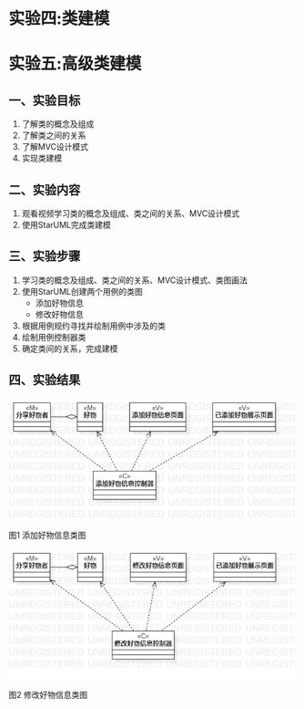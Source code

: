 # 实验四:类建模
# 实验五:高级类建模

## 一、实验目标

1. 了解类的概念及组成
2. 了解类之间的关系
3. 了解MVC设计模式
4. 实现类建模

## 二、实验内容

1. 观看视频学习类的概念及组成、类之间的关系、MVC设计模式
2. 使用StarUML完成类建模

## 三、实验步骤

1. 学习类的概念及组成、类之间的关系、MVC设计模式、类图画法
2. 使用StarUML创建两个用例的类图
   - 添加好物信息
   - 修改好物信息
3. 根据用例规约寻找并绘制用例中涉及的类
4. 绘制用例控制器类
5. 确定类间的关系，完成建模

## 四、实验结果

![添加好物信息类图](./Lab4&5_Creategoodinfo_ClassDiagram.jpg)

图1 添加好物信息类图

![修改好物信息类图](./Lab4&5_Updategoodinfo_ClassDiagram.jpg)

图2 修改好物信息类图